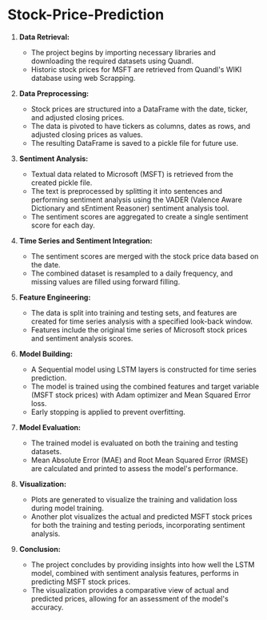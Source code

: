 # Stock-Price-Prediction

1. **Data Retrieval:**
   - The project begins by importing necessary libraries and downloading the required datasets using Quandl.
   - Historic stock prices for MSFT are retrieved from Quandl's WIKI database using web Scrapping.

2. **Data Preprocessing:**
   - Stock prices are structured into a DataFrame with the date, ticker, and adjusted closing prices.
   - The data is pivoted to have tickers as columns, dates as rows, and adjusted closing prices as values.
   - The resulting DataFrame is saved to a pickle file for future use.

3. **Sentiment Analysis:**
   - Textual data related to Microsoft (MSFT) is retrieved from the created pickle file.
   - The text is preprocessed by splitting it into sentences and performing sentiment analysis using the VADER (Valence Aware Dictionary and sEntiment Reasoner) sentiment analysis tool.
   - The sentiment scores are aggregated to create a single sentiment score for each day.

4. **Time Series and Sentiment Integration:**
   - The sentiment scores are merged with the stock price data based on the date.
   - The combined dataset is resampled to a daily frequency, and missing values are filled using forward filling.

5. **Feature Engineering:**
   - The data is split into training and testing sets, and features are created for time series analysis with a specified look-back window.
   - Features include the original time series of Microsoft stock prices and sentiment analysis scores.

6. **Model Building:**
   - A Sequential model using LSTM layers is constructed for time series prediction.
   - The model is trained using the combined features and target variable (MSFT stock prices) with Adam optimizer and Mean Squared Error loss.
   - Early stopping is applied to prevent overfitting.

7. **Model Evaluation:**
   - The trained model is evaluated on both the training and testing datasets.
   - Mean Absolute Error (MAE) and Root Mean Squared Error (RMSE) are calculated and printed to assess the model's performance.

8. **Visualization:**
   - Plots are generated to visualize the training and validation loss during model training.
   - Another plot visualizes the actual and predicted MSFT stock prices for both the training and testing periods, incorporating sentiment analysis.

9. **Conclusion:**
   - The project concludes by providing insights into how well the LSTM model, combined with sentiment analysis features, performs in predicting MSFT stock prices.
   - The visualization provides a comparative view of actual and predicted prices, allowing for an assessment of the model's accuracy.
